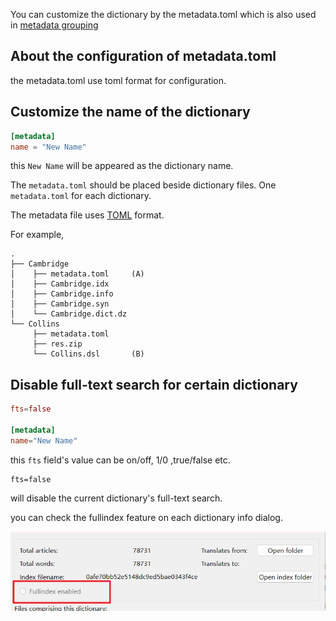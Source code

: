 You can customize the dictionary by the metadata.toml which is also used in [metadata grouping](manage_groups.md)

## About the configuration of metadata.toml



the metadata.toml use toml format for configuration.

## Customize the name of the dictionary

```toml
[metadata]
name = "New Name"
```

this `New Name` will be appeared as the dictionary name.


The `metadata.toml` should be placed beside dictionary files. One `metadata.toml` for each dictionary.

The metadata file uses [TOML](https://toml.io) format.


For example,

```
.
├── Cambridge
│    ├── metadata.toml     (A)
│    ├── Cambridge.idx
│    ├── Cambridge.info
│    ├── Cambridge.syn
│    └── Cambridge.dict.dz    
└── Collins
     ├── metadata.toml
     ├── res.zip
     └── Collins.dsl       (B)  

```

## Disable full-text search for certain dictionary

```toml
fts=false

[metadata]
name="New Name"

```

this `fts` field's value can be on/off, 1/0 ,true/false etc.

```
fts=false
```
will disable the current dictionary's full-text search.


you can check the fullindex feature on each dictionary info dialog.

![](img/dictionary-info-fullindex.png)